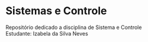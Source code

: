 # Sistemas e Controle

Repositório dedicado a disciplina de Sistema e Controle <br />
Estudante: Izabela da Silva Neves

